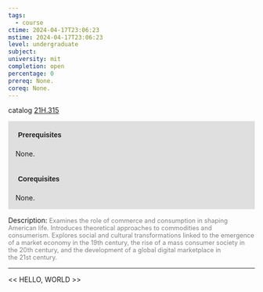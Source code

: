 ```yaml
---
tags:
  - course
ctime: 2024-04-17T23:06:23
mstime: 2024-04-17T23:06:23
level: undergraduate
subject: 
university: mit
completion: open
percentage: 0
prereq: None.
coreq: None.
---
```


catalog [21H.315](http://student.mit.edu/catalog/m21Hb.html#21H.315)

<span style="display: block; padding: 15px; background-color: rgb(100, 100, 100, 0.2);"><font id="m_prereq2366_0" style="display: block; font-family: Arial, sans-serif; font-weight: bold; padding: 5px">Prerequisites</font><br><span id="prereq2366_0">None.</span></span>
<span style="display: block; padding: 15px; background-color: rgb(100, 100, 100, 0.2);"><font id="m_coreq2366_0" style="display: block; font-family: Arial, sans-serif; font-weight: bold; padding: 5px">Corequisites</font><br><span id="coreq2366_0">None.</span></span>

<font style="">Description:</font>
<font style="color: grey; font-size: 0.8rem;">Examines the role of commerce and consumption in shaping American life. Introduces theoretical approaches to commodities and consumerism. Explores social and cultural transformations linked to the emergence of a market economy in the 19th century, the rise of a mass consumer society in the 20th century, and the development of a global digital marketplace in the 21st century.</font>



---

<< HELLO, WORLD >>
